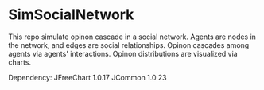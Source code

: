 # SimSocialNetwork
This repo simulate opinon cascade in a social network.
Agents are nodes in the network, and edges are social relationships.
Opinon cascades among agents via agents' interactions. 
Opinon distributions are visualized via charts.

Dependency:
JFreeChart 1.0.17
JCommon 1.0.23
